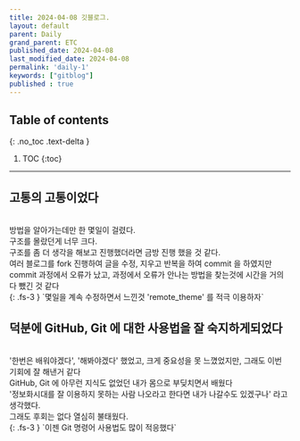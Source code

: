 ```yaml
---
title: 2024-04-08 깃블로그.
layout: default
parent: Daily
grand_parent: ETC
published_date: 2024-04-08
last_modified_date: 2024-04-08
permalink: 'daily-1'
keywords: ["gitblog"]
published : true
---
```

## Table of contents
{: .no_toc .text-delta }

1. TOC
{:toc}
---
## 고통의 고통이었다
<br>
방법을 알아가는데만 한 몇일이 걸렸다.<br>
구조를 몰랐던게 너무 크다.<br>
구조를 좀 더 생각을 해보고 진행했더라면 금방 진행 했을 것 같다.<br>
여러 블로그를 fork 진행하여 글을 수정, 지우고 반복을 하여 commit 을 하였지만<br>
commit 과정에서 오류가 났고, 과정에서 오류가 안나는 방법을 찾는것에 시간을 거의 다 뺐긴 것 같다<br>
{: .fs-3 }
`몇일을 계속 수정하면서 느낀것 'remote_theme' 를 적극 이용하자`

## 덕분에 GitHub, Git 에 대한 사용법을 잘 숙지하게되었다
<br>
'한번은 배워야겠다', '해봐야겠다' 했었고, 크게 중요성을 못 느꼈었지만, 그래도 이번 기회에 잘 해낸거 같다<br>
GitHub, Git 에 아무런 지식도 없었던 내가 몸으로 부딪치면서 배웠다<br>
'정보화시대를 잘 이용하지 못하는 사람 나오라고 한다면 내가 나갈수도 있겠구나' 라고 생각했다.<br>
그래도 후회는 없다 열심히 불태웠다.<br>
{: .fs-3 }
`이젠 Git 명령어 사용법도 많이 적응했다`
